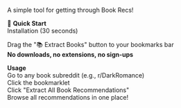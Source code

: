 A simple tool for getting through Book Recs!

🚀 **Quick Start** \
Installation (30 seconds)

Drag the "📚 Extract Books" button to your bookmarks bar \
 **No downloads, no extensions, no sign-ups** 

**Usage** \
Go to any book subreddit (e.g., r/DarkRomance) \
Click the bookmarklet \
Click "Extract All Book Recommendations" \
Browse all recommendations in one place!
